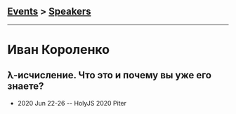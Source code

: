 ## [Events](../README.md) > [Speakers](../speakers.md)
---

# Иван Короленко

## λ-исчисление. Что это и почему вы уже его знаете?
- 2020 Jun 22-26 -- HolyJS 2020 Piter    
